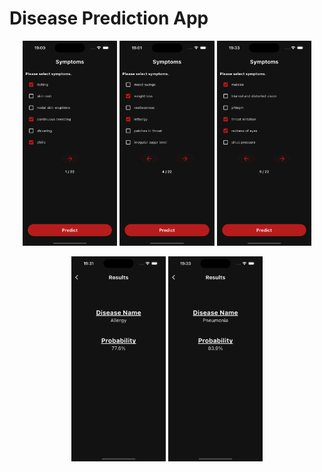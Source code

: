 # Disease Prediction App

<p align="center">
  <img src="/screenshots/symptoms_1.png" style="width: 30%"/>
  <img src="/screenshots/symptoms_2.png" style="width: 30%"/>
  <img src="/screenshots/symptoms_3.png" style="width: 30%"/>
</p>

<p align="center">
  <img src="/screenshots/result_1.png" style="width: 30%"/>
  <img src="/screenshots/result_2.png" style="width: 30%"/>
</p>
